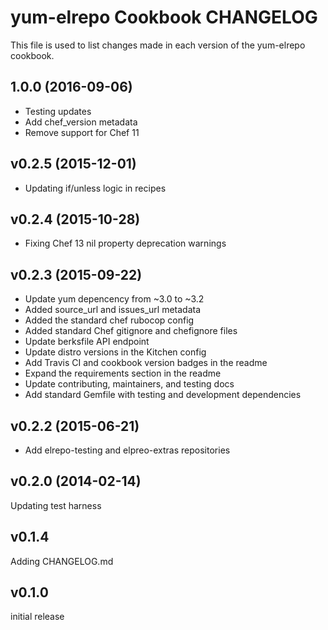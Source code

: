 # yum-elrepo Cookbook CHANGELOG
This file is used to list changes made in each version of the yum-elrepo cookbook.

## 1.0.0 (2016-09-06)
- Testing updates
- Add chef_version metadata
- Remove support for Chef 11

## v0.2.5 (2015-12-01)
- Updating if/unless logic in recipes

## v0.2.4 (2015-10-28)
- Fixing Chef 13 nil property deprecation warnings

## v0.2.3 (2015-09-22)
- Update yum depencency from ~3.0 to ~3.2
- Added source_url and issues_url metadata
- Added the standard chef rubocop config
- Added standard Chef gitignore and chefignore files
- Update berksfile API endpoint
- Update distro versions in the Kitchen config
- Add Travis CI and cookbook version badges in the readme
- Expand the requirements section in the readme
- Update contributing, maintainers, and testing docs
- Add standard Gemfile with testing and development dependencies

## v0.2.2 (2015-06-21)
- Add elrepo-testing and elpreo-extras repositories

## v0.2.0 (2014-02-14)
Updating test harness

## v0.1.4
Adding CHANGELOG.md

## v0.1.0
initial release
